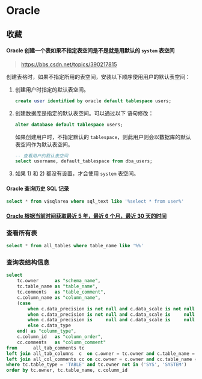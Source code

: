 # Oracle

## 收藏

#### Oracle 创建一个表如果不指定表空间是不是就是用默认的 `system` 表空间

> https://bbs.csdn.net/topics/390217815

创建表格时，如果不指定所用的表空间，安装以下顺序使用用户的默认表空间：

1. 创建用户时指定的默认表空间。

   ```sql
   create user identified by oracle default tablespace users;
   ```

2. 创建数据库是指定的默认表空间。可以通过以下 语句修改：

   ```sql
   alter database default tablespace users;
   ```

   如果创建用户时，不指定默认的 `tablespace`，则此用户则会以数据库的默认表空间作为默认表空间。

   ```sql
   -- 查看用户的默认表空间
   select username, default_tablespace from dba_users;
   ```

3. 如果 1) 和 2) 都没有设置，才会使用 `system` 表空间。

#### Oracle 查询历史 SQL 记录

```sql
select * from v$sqlarea where sql_text like '%select * from user%'
```

#### [Oracle 根据当前时间获取最近 5 年，最近 6 个月，最近 30 天的时间](https://blog.csdn.net/maple_fix/article/details/74926226)

### 查看所有表

```sql
select * from all_tables where table_name like '%%'
```

### 查询表结构信息

```sql
select
    tc.owner      as "schema_name",
    tc.table_name as "table_name",
    tc.comments   as "table_comment",
    c.column_name as "column_name",
    (case
        when c.data_precision is not null and c.data_scale is not null                               then c.data_type || '(' || c.data_precision || ','|| c.data_scale|| ')'
        when c.data_precision is not null and c.data_scale is     null                               then c.data_type || '(' || c.data_precision || ')'
        when c.data_precision is     null and c.data_scale is     null and c.data_length is not null then c.data_type || '(' || c.data_length || ')'
        else c.data_type
    end) as "column_type",
    c.column_id   as "column_order",
    cc.comments   as "column_comment"
from      all_tab_comments tc
left join all_tab_columns  c  on c.owner = tc.owner and c.table_name = tc.table_name
left join all_col_comments cc on cc.owner = c.owner and cc.table_name = c.table_name and cc.column_name = c.column_name
where tc.table_type = 'TABLE' and tc.owner not in ('SYS', 'SYSTEM')
order by tc.owner, tc.table_name, c.column_id
```
